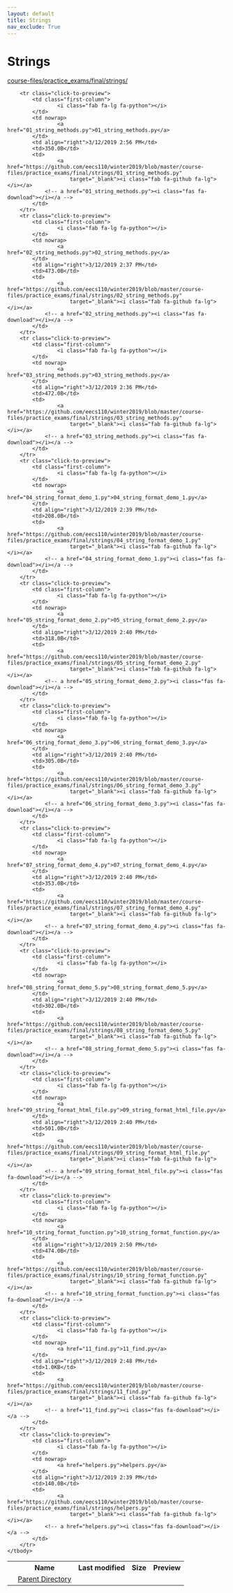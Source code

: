 ```yaml
---
layout: default
title: Strings
nav_exclude: True
---
```


# Strings

[course-files/practice_exams/final/strings/](.)

<table class="tbl-files">
    <tbody>
        <tr>
            <th valign="top"></th>
            <th>Name</th>
            <th>Last modified</th>
            <th>Size</th>
            <th>Preview</th>
        </tr>
        <tr>
            <td valign="top">
                <i class="fa fa-folder-open"></i>
            </td>
            <td><a href="../">Parent Directory</a></td>
            <td>&nbsp;</td>
            <td>&nbsp;</td>
            <td>&nbsp;</td>
        </tr>

        <tr class="click-to-preview">
            <td class="first-column">
                    <i class="fab fa-lg fa-python"></i>
            </td>
            <td nowrap>
                    <a href="01_string_methods.py">01_string_methods.py</a>
            </td>
            <td align="right">3/12/2019 2:56 PM</td>
            <td>350.0B</td>
            <td>
                    <a href="https://github.com/eecs110/winter2019/blob/master/course-files/practice_exams/final/strings/01_string_methods.py" 
                        target="_blank"><i class="fab fa-github fa-lg"></i></a>
                <!-- a href="01_string_methods.py"><i class="fas fa-download"></i></a -->
            </td>
        </tr>
        <tr class="click-to-preview">
            <td class="first-column">
                    <i class="fab fa-lg fa-python"></i>
            </td>
            <td nowrap>
                    <a href="02_string_methods.py">02_string_methods.py</a>
            </td>
            <td align="right">3/12/2019 2:37 PM</td>
            <td>473.0B</td>
            <td>
                    <a href="https://github.com/eecs110/winter2019/blob/master/course-files/practice_exams/final/strings/02_string_methods.py" 
                        target="_blank"><i class="fab fa-github fa-lg"></i></a>
                <!-- a href="02_string_methods.py"><i class="fas fa-download"></i></a -->
            </td>
        </tr>
        <tr class="click-to-preview">
            <td class="first-column">
                    <i class="fab fa-lg fa-python"></i>
            </td>
            <td nowrap>
                    <a href="03_string_methods.py">03_string_methods.py</a>
            </td>
            <td align="right">3/12/2019 2:36 PM</td>
            <td>472.0B</td>
            <td>
                    <a href="https://github.com/eecs110/winter2019/blob/master/course-files/practice_exams/final/strings/03_string_methods.py" 
                        target="_blank"><i class="fab fa-github fa-lg"></i></a>
                <!-- a href="03_string_methods.py"><i class="fas fa-download"></i></a -->
            </td>
        </tr>
        <tr class="click-to-preview">
            <td class="first-column">
                    <i class="fab fa-lg fa-python"></i>
            </td>
            <td nowrap>
                    <a href="04_string_format_demo_1.py">04_string_format_demo_1.py</a>
            </td>
            <td align="right">3/12/2019 2:39 PM</td>
            <td>208.0B</td>
            <td>
                    <a href="https://github.com/eecs110/winter2019/blob/master/course-files/practice_exams/final/strings/04_string_format_demo_1.py" 
                        target="_blank"><i class="fab fa-github fa-lg"></i></a>
                <!-- a href="04_string_format_demo_1.py"><i class="fas fa-download"></i></a -->
            </td>
        </tr>
        <tr class="click-to-preview">
            <td class="first-column">
                    <i class="fab fa-lg fa-python"></i>
            </td>
            <td nowrap>
                    <a href="05_string_format_demo_2.py">05_string_format_demo_2.py</a>
            </td>
            <td align="right">3/12/2019 2:40 PM</td>
            <td>318.0B</td>
            <td>
                    <a href="https://github.com/eecs110/winter2019/blob/master/course-files/practice_exams/final/strings/05_string_format_demo_2.py" 
                        target="_blank"><i class="fab fa-github fa-lg"></i></a>
                <!-- a href="05_string_format_demo_2.py"><i class="fas fa-download"></i></a -->
            </td>
        </tr>
        <tr class="click-to-preview">
            <td class="first-column">
                    <i class="fab fa-lg fa-python"></i>
            </td>
            <td nowrap>
                    <a href="06_string_format_demo_3.py">06_string_format_demo_3.py</a>
            </td>
            <td align="right">3/12/2019 2:40 PM</td>
            <td>305.0B</td>
            <td>
                    <a href="https://github.com/eecs110/winter2019/blob/master/course-files/practice_exams/final/strings/06_string_format_demo_3.py" 
                        target="_blank"><i class="fab fa-github fa-lg"></i></a>
                <!-- a href="06_string_format_demo_3.py"><i class="fas fa-download"></i></a -->
            </td>
        </tr>
        <tr class="click-to-preview">
            <td class="first-column">
                    <i class="fab fa-lg fa-python"></i>
            </td>
            <td nowrap>
                    <a href="07_string_format_demo_4.py">07_string_format_demo_4.py</a>
            </td>
            <td align="right">3/12/2019 2:40 PM</td>
            <td>353.0B</td>
            <td>
                    <a href="https://github.com/eecs110/winter2019/blob/master/course-files/practice_exams/final/strings/07_string_format_demo_4.py" 
                        target="_blank"><i class="fab fa-github fa-lg"></i></a>
                <!-- a href="07_string_format_demo_4.py"><i class="fas fa-download"></i></a -->
            </td>
        </tr>
        <tr class="click-to-preview">
            <td class="first-column">
                    <i class="fab fa-lg fa-python"></i>
            </td>
            <td nowrap>
                    <a href="08_string_format_demo_5.py">08_string_format_demo_5.py</a>
            </td>
            <td align="right">3/12/2019 2:40 PM</td>
            <td>302.0B</td>
            <td>
                    <a href="https://github.com/eecs110/winter2019/blob/master/course-files/practice_exams/final/strings/08_string_format_demo_5.py" 
                        target="_blank"><i class="fab fa-github fa-lg"></i></a>
                <!-- a href="08_string_format_demo_5.py"><i class="fas fa-download"></i></a -->
            </td>
        </tr>
        <tr class="click-to-preview">
            <td class="first-column">
                    <i class="fab fa-lg fa-python"></i>
            </td>
            <td nowrap>
                    <a href="09_string_format_html_file.py">09_string_format_html_file.py</a>
            </td>
            <td align="right">3/12/2019 2:40 PM</td>
            <td>501.0B</td>
            <td>
                    <a href="https://github.com/eecs110/winter2019/blob/master/course-files/practice_exams/final/strings/09_string_format_html_file.py" 
                        target="_blank"><i class="fab fa-github fa-lg"></i></a>
                <!-- a href="09_string_format_html_file.py"><i class="fas fa-download"></i></a -->
            </td>
        </tr>
        <tr class="click-to-preview">
            <td class="first-column">
                    <i class="fab fa-lg fa-python"></i>
            </td>
            <td nowrap>
                    <a href="10_string_format_function.py">10_string_format_function.py</a>
            </td>
            <td align="right">3/12/2019 2:50 PM</td>
            <td>474.0B</td>
            <td>
                    <a href="https://github.com/eecs110/winter2019/blob/master/course-files/practice_exams/final/strings/10_string_format_function.py" 
                        target="_blank"><i class="fab fa-github fa-lg"></i></a>
                <!-- a href="10_string_format_function.py"><i class="fas fa-download"></i></a -->
            </td>
        </tr>
        <tr class="click-to-preview">
            <td class="first-column">
                    <i class="fab fa-lg fa-python"></i>
            </td>
            <td nowrap>
                    <a href="11_find.py">11_find.py</a>
            </td>
            <td align="right">3/12/2019 2:48 PM</td>
            <td>1.0KB</td>
            <td>
                    <a href="https://github.com/eecs110/winter2019/blob/master/course-files/practice_exams/final/strings/11_find.py" 
                        target="_blank"><i class="fab fa-github fa-lg"></i></a>
                <!-- a href="11_find.py"><i class="fas fa-download"></i></a -->
            </td>
        </tr>
        <tr class="click-to-preview">
            <td class="first-column">
                    <i class="fab fa-lg fa-python"></i>
            </td>
            <td nowrap>
                    <a href="helpers.py">helpers.py</a>
            </td>
            <td align="right">3/12/2019 2:39 PM</td>
            <td>140.0B</td>
            <td>
                    <a href="https://github.com/eecs110/winter2019/blob/master/course-files/practice_exams/final/strings/helpers.py" 
                        target="_blank"><i class="fab fa-github fa-lg"></i></a>
                <!-- a href="helpers.py"><i class="fas fa-download"></i></a -->
            </td>
        </tr>
    </tbody>
</table>

